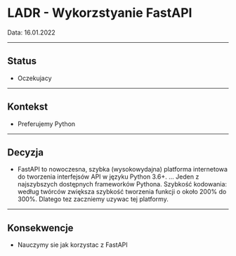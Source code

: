 # LADR - Wykorzstyanie FastAPI

Data: 16.01.2022

----
## Status
* Oczekujacy
----

## Kontekst
* Preferujemy Python
----

## Decyzja
* FastAPI to nowoczesna, szybka (wysokowydajna) platforma internetowa do tworzenia interfejsów API w języku Python 3.6+. ... Jeden z najszybszych dostępnych frameworków Pythona. Szybkość kodowania: według twórców zwiększa szybkość tworzenia funkcji o około 200% do 300%. Dlatego tez zaczniemy uzywac tej platformy.
----

## Konsekwencje
* Nauczymy sie jak korzystac z FastAPI
